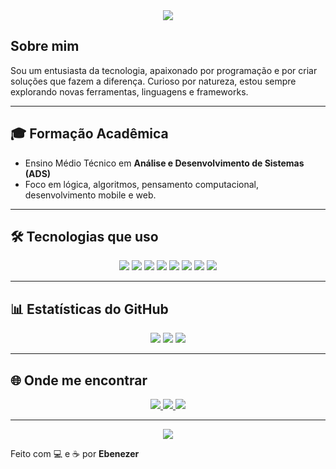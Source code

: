 <!-- Banner opcional -->
<div align="center">
  <img src="https://capsule-render.vercel.app/api?type=waving&color=0A66C2&height=200&section=header&text=Seja bem-vindo,%20Dev!&fontSize=40&fontColor=ffffff" />
</div>

## Sobre mim

Sou um entusiasta da tecnologia, apaixonado por programação e por criar soluções que fazem a diferença. Curioso por natureza, estou sempre explorando novas ferramentas, linguagens e frameworks.

---

## 🎓 Formação Acadêmica

- Ensino Médio Técnico em **Análise e Desenvolvimento de Sistemas (ADS)**  
- Foco em lógica, algoritmos, pensamento computacional, desenvolvimento mobile e web.

---

## 🛠️ Tecnologias que uso

<div align="center">

<img src="https://img.shields.io/badge/TypeScript-0A66C2?style=for-the-badge&logo=typescript&logoColor=white"/>
<img src="https://img.shields.io/badge/JavaScript-F7DF1E?style=for-the-badge&logo=javascript&logoColor=black"/>
<img src="https://img.shields.io/badge/React_Native-61DAFB?style=for-the-badge&logo=react&logoColor=black"/>
<img src="https://img.shields.io/badge/Expo-000020?style=for-the-badge&logo=expo&logoColor=white"/>
<img src="https://img.shields.io/badge/SQLite-003B57?style=for-the-badge&logo=sqlite&logoColor=white"/>
<img src="https://img.shields.io/badge/TypeORM-E83524?style=for-the-badge&logo=typeorm&logoColor=white"/>
<img src="https://img.shields.io/badge/HTML5-E34F26?style=for-the-badge&logo=html5&logoColor=white"/>
<img src="https://img.shields.io/badge/CSS3-1572B6?style=for-the-badge&logo=css3&logoColor=white"/>

</div>

---

## 📊 Estatísticas do GitHub

<div align="center">

<img src="https://github-readme-stats.vercel.app/api?username=ebenezerxzz&show_icons=true&theme=blueberry&hide_border=true" />
<img src="https://github-readme-stats.vercel.app/api/top-langs/?username=ebenezerxzz&layout=compact&theme=blueberry&hide_border=true" />
<img src="https://github-readme-streak-stats.herokuapp.com/?user=ebenezerxzz&theme=blueberry&hide_border=true" />

</div>

---

## 🌐 Onde me encontrar

<div align="center">

<a href="https://www.linkedin.com/in/SEU_USUARIO/" target="_blank">
  <img src="https://img.shields.io/badge/LinkedIn-0A66C2?style=for-the-badge&logo=linkedin&logoColor=white"/>
</a>

<a href="mailto:seuemail@email.com">
  <img src="https://img.shields.io/badge/Email-D14836?style=for-the-badge&logo=gmail&logoColor=white"/>
</a>

<a href="https://github.com/ebenezerxzz" target="_blank">
  <img src="https://img.shields.io/badge/GitHub-000000?style=for-the-badge&logo=github&logoColor=white"/>
</a>

</div>

---

<div align="center">
  <img src="https://capsule-render.vercel.app/api?type=waving&color=0A66C2&height=120&section=footer"/>
</div>

Feito com 💻 e ☕ por **Ebenezer**

